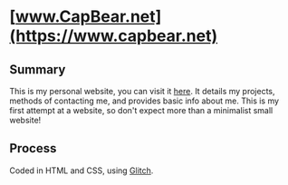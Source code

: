 # [www.CapBear.net](https://www.capbear.net)
## Summary
This is my personal website, you can visit it [here](https://www.capbear.net). It details my projects, methods of contacting me, and provides basic info about me. This is my first attempt at a website, so don't expect more than a minimalist small website!

## Process
Coded in HTML and CSS, using [Glitch](https://glitch.com/).
